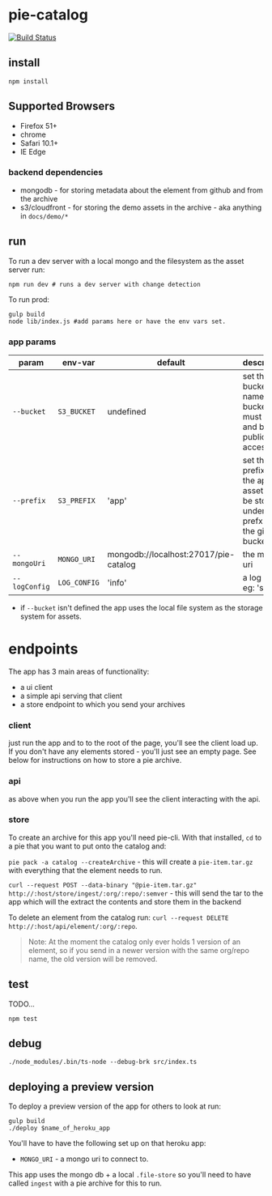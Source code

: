 # pie-catalog

[![Build Status](https://travis-ci.org/PieLabs/pie-catalog.svg?branch=master)](https://travis-ci.org/PieLabs/pie-catalog)

## install 
```
npm install 
```

## Supported Browsers

* Firefox 51+
* chrome
* Safari 10.1+
* IE Edge


### backend dependencies

* mongodb - for storing metadata about the element from github and from the archive
* s3/cloudfront - for storing the demo assets in the archive - aka anything in `docs/demo/*`

## run 

To run a dev server with a local mongo and the filesystem as the asset server run:
```shell
npm run dev # runs a dev server with change detection
```

To run prod: 
```shell
gulp build
node lib/index.js #add params here or have the env vars set.
```
### app params

| param | env-var  | default  | description |
|-------|----------|----------|-------------|
| `--bucket`  | `S3_BUCKET` | undefined  | set the bucket name - the bucket must exist and be publicly accessible |
|`--prefix` | `S3_PREFIX` | 'app' | set the prefix for the app. All assets will be stored under this prefx within the given bucket. | 
|`--mongoUri` | `MONGO_URI` | mongodb://localhost:27017/pie-catalog  | the mongo uri |
|`--logConfig` | `LOG_CONFIG` | 'info'  | a log config eg: 'silly' |


* if `--bucket` isn't defined the app uses the local file system as the storage system for assets.


# endpoints

The app has 3 main areas of functionality: 
* a ui client
* a simple api serving that client
* a store endpoint to which you send your archives 


### client 

just run the app and to to the root of the page, you'll see the client load up. If you don't have any elements stored - you'll just see an empty page. See below for instructions on how to store a pie archive.

### api 

as above when you run the app you'll see the client interacting with the api.

### store 

To create an archive for this app you'll need pie-cli. With that installed, `cd` to a pie that you want to put onto the catalog and: 

`pie pack -a catalog --createArchive` - this will create a `pie-item.tar.gz` with everything that the element needs to run.

`curl --request POST --data-binary "@pie-item.tar.gz" http://:host/store/ingest/:org/:repo/:semver` - this will send the tar to the app which will the extract the contents and store them in the backend 

To delete an element from the catalog run: `curl --request DELETE http://:host/api/element/:org/:repo`.

> Note: At the moment the catalog only ever holds 1 version of an element, so if you send in a newer version with the same org/repo name, the old version will be removed.

## test 

TODO...

```shell
npm test
```

## debug 

```shell 
./node_modules/.bin/ts-node --debug-brk src/index.ts
```

## deploying a preview version

To deploy a preview version of the app for others to look at run: 

```
gulp build
./deploy $name_of_heroku_app
```

You'll have to have the following set up on that heroku app: 

* `MONGO_URI` - a mongo uri to connect to.

This app uses the mongo db + a local `.file-store` so you'll need to have called `ingest` with a pie archive for this to run.
